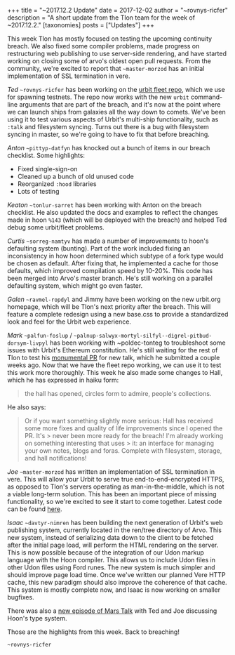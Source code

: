 +++
title = "~2017.12.2 Update"
date = 2017-12-02
author = "~rovnys-ricfer"
description = "A short update from the Tlon team for the week of ~2017.12.2."
[taxonomies]
posts = ["Updates"]
+++

This week Tlon has mostly focused on testing the upcoming continuity breach. We also fixed some compiler problems, made
progress on restructuring web publishing to use server-side rendering, and have started working on closing some of arvo's
oldest open pull requests. From the community, we're excited to report that `~master-morzod` has an initial
implementation of SSL termination in vere.

*Ted* `~rovnys-ricfer` has been working on the [urbit fleet
repo](https://github.com/urbit/fleet/tree/e20400315bbea2091579b7beaa36eb50bbbd2796), which we use for spawning testnets.
The repo now works with the new `urbit` command-line arguments that are part of the breach, and it's now at the point
where we can launch ships from galaxies all the way down to comets. We've been using it to test various aspects of
Urbit's multi-ship functionality, such as `:talk` and filesystem syncing. Turns out there is a bug with filesystem
syncing in master, so we're going to have to fix that before breaching.

*Anton* `~pittyp-datfyn` has knocked out a bunch of items in our breach checklist. Some highlights:
- Fixed single-sign-on
- Cleaned up a bunch of old unused code
- Reorganized `:hood` libraries
- Lots of testing

*Keaton* `~tonlur-sarret` has been working with Anton on the breach checklist. He also updated the docs and examples to
reflect the changes made in hoon `%143` (which will be deployed with the breach) and helped Ted debug some urbit/fleet
problems.

*Curtis* `~sorreg-namtyv` has made a number of improvements to hoon's defaulting system (bunting). Part of the work
included fixing an inconsistency in how hoon determined which subtype of a fork type would be chosen as default. After
fixing that, he implemented a cache for those defaults, which improved compilation speed by 10-20%. This code has been
merged into Arvo's master branch. He's still working on a parallel defaulting system, which might go even faster.

*Galen* `~ravmel-ropdyl` and Jimmy have been working on the new urbit.org homepage, which will be Tlon's next priority
after the breach. This will feature a complete redesign using a new base.css to provide a standardized look and feel for
the Urbit web experience.

*Mark* `~palfun-foslup` / `~palnup-salwyx-mortyl-silfyl--digrel-pitbud-dorsym-livpyl` has been working with
~poldec-tonteg to troubleshoot some issues with Urbit's Ethereum constitution. He's still waiting for the rest of Tlon to
test his [monumental PR](https://github.com/urbit/arvo/pull/452) for new talk, which he submitted a couple weeks ago. Now
that we have the fleet repo working, we can use it to test this work more thoroughly. This week he also made some changes
to Hall, which he has expressed in haiku form:

> the hall has opened,
  circles form to admire,
  people's collections.

He also says:

> Or if you want something slightly more serious:
  Hall has received some more fixes and quality of life improvements since I opened the PR. It's > never been more ready
  for the breach! I'm already working on something interesting that uses > it: an interface for managing your own notes,
  blogs and foras. Complete with filesystem, storage, and hall notifications!

*Joe* `~master-morzod` has written an implementation of SSL termination in vere. This will allow your Urbit to serve true
end-to-end-encrypted HTTPS, as opposed to Tlon's servers operating as man-in-the-middle, which is not a viable long-term
solution. This has been an important piece of missing functionality, so we're excited to see it start to come together.
Latest code can be found [here](https://github.com/joemfb/urbit/tree/346de776c5fabe3e02fecb7cab3d1652e4cc46e3).

*Isaac* `~davtyr-nimren` has been building the next generation of Urbit's web publishing system, currently located in the
ren/tree directory of Arvo. This new system, instead of serializing data down to the client to be fetched after the
initial page load, will perform the HTML rendering on the server. This is now possible because of the integration of our
Udon markup language with the Hoon compiler. This allows us to include Udon files in other Udon files using Ford runes.
The new system is much simpler and should improve page load time. Once we've written our planned Vere HTTP cache, this
new paradigm should also improve the coherence of that cache. This system is mostly complete now, and Isaac is now
working on smaller bugfixes.

There was also a [new episode of Mars Talk](https://youtu.be/1xcjnBu6qFo) with Ted and Joe discussing Hoon's type system.

Those are the highlights from this week. Back to breaching!

`~rovnys-ricfer`
